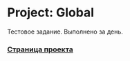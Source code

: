 # Project: Global
Тестовое задание. 
Выполнено за день.

### [Страница проекта](https://dannylawn.github.io/global/) 
